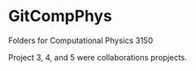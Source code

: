 # GitCompPhys

Folders for Computational Physics 3150

Project 3, 4, and 5 were collaborations propjects.  
